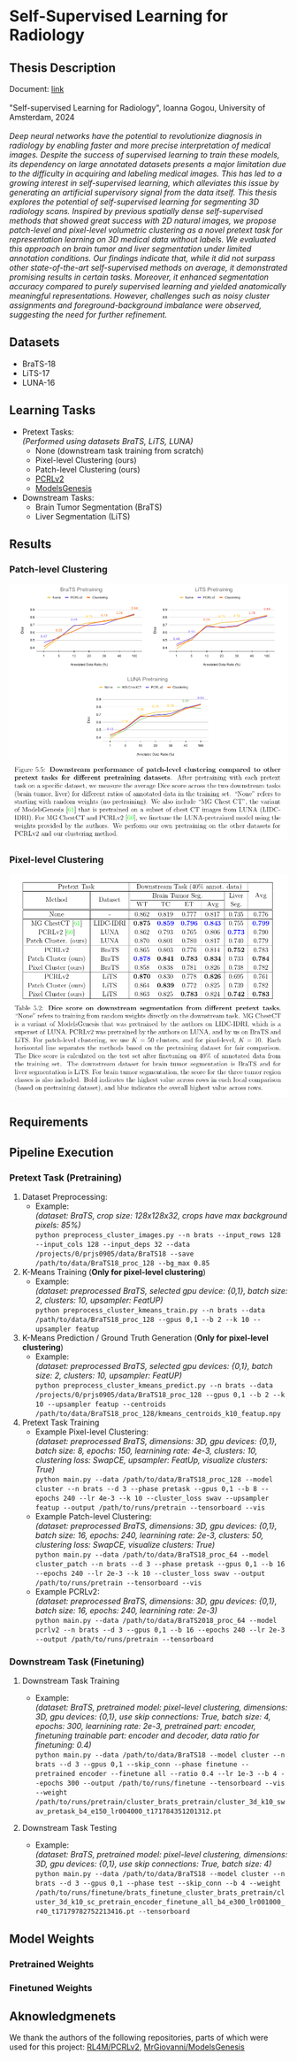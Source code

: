 # Self-Supervised Learning for Radiology

## Thesis Description
Document: [link](https://dspace.uba.uva.nl/server/api/core/bitstreams/c6347794-efdf-44b4-ba18-fc39c25edc45/content) \
\
"Self-supervised Learning for Radiology", Ioanna Gogou, University of Amsterdam, 2024 \
\
_Deep neural networks have the potential to revolutionize diagnosis in radiology by enabling faster and more precise interpretation of medical images. Despite the success of supervised learning to train these models, its dependency on large annotated datasets presents a major limitation due to the difficulty in acquiring and labeling medical images. This has led to a growing interest in self-supervised learning, which alleviates this issue by generating an artificial supervisory signal from the data itself. This thesis explores the potential of self-supervised learning for segmenting 3D radiology scans. Inspired by previous spatially dense self-supervised methods that showed great success with 2D natural images, we propose patch-level and pixel-level volumetric clustering as a novel pretext task for representation learning on 3D medical data without labels. We evaluated this approach on brain tumor and liver segmentation under limited annotation conditions. Our findings indicate that, while it did not surpass other state-of-the-art self-supervised methods on average, it demonstrated promising results in certain tasks. Moreover, it enhanced segmentation accuracy compared to purely supervised learning and yielded anatomically meaningful representations. However, challenges such as noisy cluster assignments and foreground-background imbalance were observed, suggesting the need for further refinement._

## Datasets
* BraTS-18
* LiTS-17
* LUNA-16

## Learning Tasks
* Pretext Tasks: \
  _(Performed using datasets BraTS, LiTS, LUNA)_
    * None (downstream task training from scratch)
    * Pixel-level Clustering (ours)
    * Patch-level Clustering (ours)
    * [PCRLv2](https://arxiv.org/abs/2301.00772)
    * [ModelsGenesis](https://arxiv.org/abs/1908.06912)
 * Downstream Tasks:
    * Brain Tumor Segmentation (BraTS)
    * Liver Segmentation (LiTS)

## Results
### Patch-level Clustering
 ![alt text](images/patch_cluster.png)
### Pixel-level Clustering
 ![alt text](images/pixel_cluster.png)

## Requirements

## Pipeline Execution
### Pretext Task (Pretraining)
   1. Dataset Preprocessing:
       * Example: \
         _(dataset: BraTS, crop size: 128x128x32, crops have max background pixels: 85%)_ \
         ``python preprocess_cluster_images.py --n brats --input_rows 128 --input_cols 128 --input_deps 32 --data /projects/0/prjs0905/data/BraTS18 --save /path/to/data/BraTS18_proc_128 --bg_max 0.85``
   2. K-Means Training (**Only for pixel-level clustering**)
       * Example: \
         _(dataset: preprocessed BraTS, selected gpu device: {0,1}, batch size: 2, clusters: 10, upsampler: FeatUP)_ \
         ``python preprocess_cluster_kmeans_train.py --n brats --data /path/to/data/BraTS18_proc_128 --gpus 0,1 --b 2 --k 10 --upsampler featup``
   3. K-Means Prediction / Ground Truth Generation (**Only for pixel-level clustering**)
       * Example: \
         _(dataset: preprocessed BraTS, selected gpu devices: {0,1}, batch size: 2, clusters: 10, upsampler: FeatUP)_ \
         ``python preprocess_cluster_kmeans_predict.py --n brats --data /projects/0/prjs0905/data/BraTS18_proc_128 --gpus 0,1 --b 2 --k 10 --upsampler featup --centroids /path/to/data/BraTS18_proc_128/kmeans_centroids_k10_featup.npy``
   4. Pretext Task Training
      * Example Pixel-level Clustering: \
        _(dataset: preprocessed BraTS, dimensions: 3D, gpu devices: {0,1}, batch size: 8, epochs: 150, learnining rate: 4e-3, clusters: 10, clustering loss: SwapCE, upsampler: FeatUp, visualize clusters: True)_ \
        ``python main.py --data /path/to/data/BraTS18_proc_128 --model cluster --n brats --d 3 --phase pretask --gpus 0,1 --b 8 --epochs 240 --lr 4e-3 --k 10 --cluster_loss swav --upsampler featup --output /path/to/runs/pretrain --tensorboard --vis``
      * Example Patch-level Clustering: \
         _(dataset: preprocessed BraTS, dimensions: 3D, gpu devices: {0,1}, batch size: 16, epochs: 240, learnining rate: 2e-3, clusters: 50, clustering loss: SwapCE, visualize clusters: True)_ \
        ``python main.py --data /path/to/data/BraTS18_proc_64 --model cluster_patch --n brats --d 3 --phase pretask --gpus 0,1 --b 16 --epochs 240 --lr 2e-3 --k 10 --cluster_loss swav --output /path/to/runs/pretrain --tensorboard --vis``
      * Example PCRLv2: \
        _(dataset: preprocessed BraTS, dimensions: 3D, gpu devices: {0,1}, batch size: 16, epochs: 240, learnining rate: 2e-3)_ \
        ``python main.py --data /path/to/data/BraTS2018_proc_64 --model pcrlv2 --n brats --d 3 --gpus 0,1 --b 16 --epochs 240 --lr 2e-3 --output /path/to/runs/pretrain --tensorboard``
### Downstream Task (Finetuning)
   1. Downstream Task Training
      * Example: \
        _(dataset: BraTS, pretrained model: pixel-level clustering, dimensions: 3D, gpu devices: {0,1}, use skip connections: True, batch size: 4, epochs: 300, learnining rate: 2e-3, pretrained part: encoder, finetuning trainable part: encoder and decoder, data ratio for finetuning: 0.4)_ \
        ``python main.py --data /path/to/data/BraTS18 --model cluster --n brats --d 3 --gpus 0,1 --skip_conn --phase finetune --pretrained encoder --finetune all --ratio 0.4 --lr 1e-3 --b 4 --epochs 300 --output /path/to/runs/finetune --tensorboard --vis --weight /path/to/runs/pretrain/cluster_brats_pretrain/cluster_3d_k10_swav_pretask_b4_e150_lr004000_t171784351201312.pt``

   3. Downstream Task Testing
      * Example: \
        _(dataset: BraTS, pretrained model: pixel-level clustering, dimensions: 3D, gpu devices: {0,1}, use skip connections: True, batch size: 4)_ \
        ``python main.py --data /path/to/data/BraTS18 --model cluster --n brats --d 3 --gpus 0,1 --phase test --skip_conn --b 4 --weight /path/to/runs/finetune/brats_finetune_cluster_brats_pretrain/cluster_3d_k10_sc_pretrain_encoder_finetune_all_b4_e300_lr001000_r40_t17179782752213416.pt --tensorboard
``

## Model Weights
### Pretrained Weights
### Finetuned Weights

## Aknowledgmenets
We thank the authors of the following repositories, parts of which were used for this project: [RL4M/PCRLv2](https://github.com/RL4M/PCRLv2), [MrGiovanni/ModelsGenesis](https://github.com/MrGiovanni/ModelsGenesis)
